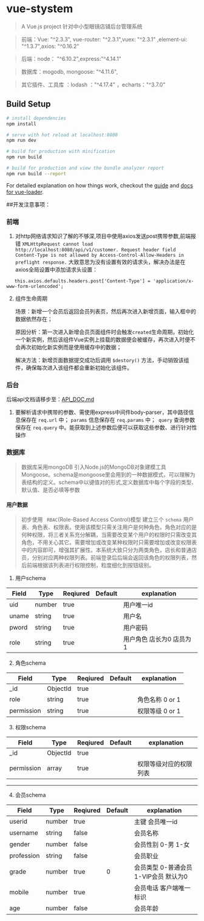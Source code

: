 # vue-stystem

> A Vue.js project  针对中小型眼镜店铺后台管理系统

> 前端：Vue: "^2.3.3", vue-router: "^2.3.1",vuex: "^2.3.1" ,element-ui: "^1.3.7",axios: "^0.16.2"

> 后端：node： "^6.10.2",express:"^4.14.1"

> 数据库：mogodb,  mongoose: "^4.11.6",

> 其它插件、工具库 ：lodash ："^4.17.4" ，echarts："^3.7.0"

## Build Setup

``` bash
# install dependencies
npm install

# serve with hot reload at localhost:8080
npm run dev

# build for production with minification
npm run build

# build for production and view the bundle analyzer report
npm run build --report
```

For detailed explanation on how things work, checkout the [guide](http://vuejs-templates.github.io/webpack/) and [docs for vue-loader](http://vuejs.github.io/vue-loader).


##开发注意事项：
### 前端
1. 对http网络请求知识了解的不够深,项目中使用axios发送post携带参数,前端报错 ` XMLHttpRequest cannot load http://localhost:8080/api/v1/customer. Request header field Content-Type is not allowed by Access-Control-Allow-Headers in preflight response. `  大致意思为没有设置有效的请求头，解决办法是在axios全局设置中添加请求头设置：
```
   this.axios.defaults.headers.post['Content-Type'] = 'application/x-www-form-urlencoded';
```

2. 组件生命周期

    场景：新增一个会员后返回会员列表页，然后再次进入新增页面，输入框中的数据依然存在；

    原因分析：第一次进入新增会员页面组件时会触发` created `生命周期，初始化一个新实例，然后该组件Vue实例上挂载的数据便会被缓存，再次进入时便不会再次初始化新实例而是使用缓存中的数据；

    解决方法：新增页面数据提交成功后调用 ` $destory() ` 方法，手动销毁该组件，确保每次进入该组件都会重新初始化该组件。

### 后台
后端api文档请移步至：[API_DOC.md](./API_DOC.md)

1. 要解析请求中携带的参数、需使用express中间件body-parser，其中路径信息保存在 ` req.url ` 中； ` params ` 信息保存在 `req.params` 中；` query` 查询参数保存在  `req.query` 中。能获取到上述参数后便可以获取这些参数、进行针对性操作


### 数据库
> 数据库采用mongoDB 引入Node.js的MongoDB对象建模工具Mongoose。schema是mongoose里会用到的一种数据模式，可以理解为表结构的定义。schema中以键值对的形式,定义数据库中每个字段的类型、默认值、是否必填等参数

#### 用户数据
> 初步使用 ` RBAC`(Role-Based Access Control)模型 建立三个 `schema` 用户表、角色表、权限表。使用该模型只需关注用户是何种角色，角色对应的是何种权限，将三者关系充分解耦，当需要改变某个用户的权限时只需改变其角色，不用关心其它。需要增加或改变某种权限时只需要增加或改变权限表中的内容即可，增强其扩展性。本系统大致只分为两类角色，店长和普通店员，分别对应两种权限列表。前端登录后后端会返回该角色的权限列表，然后前端根据该列表进行权限控制，粒度细化到按钮级别。

1. 用户schema

| Field | Type | Reqiured | Default | explanation
| ---- | ---- | ---- | ---- | ----
| uid  | number | true  | | 用户唯一id
| uname | string | true | | 用户名
| pword | string | true | | 用户密码
| role | string | true  | | 用户角色 店长为0 店员为1
 

2. 角色schema

| Field | Type | Reqiured | Default | explanation
| ---- | ---- | ---- | ---- | ---- 
| _id  | ObjectId | true | | 
| role | string | true | | 角色名称 0 or 1 
| permission | string | true | | 权限等级 0 or 1

3. 权限schema

| Field | Type    | Reqiured | Default | explanation
| ---- | ----     | ---- | ---- | ---- 
| _id  | ObjectId | true |      | 
| permission | array | true | | 权限等级对应的权限列表

***


4. 会员schema

| Field | Type | Reqiured | Default | explanation
| ----     | ----    | ----  | ---- | ---- 
| userid   | number  | true  |   | 主键 会员唯一id
| username | string  | false |   | 会员名称
| gender   | number  | false |   | 会员性别 0-男 1-女
| profession| string | false |   | 会员职业
| grade    | number  | true  | 0   | 会员类型 0-普通会员 1-VIP会员 默认为0
| mobile   | number  | true  |   | 会员电话 客户端唯一标识
| age      | number  | false |   | 会员年龄


